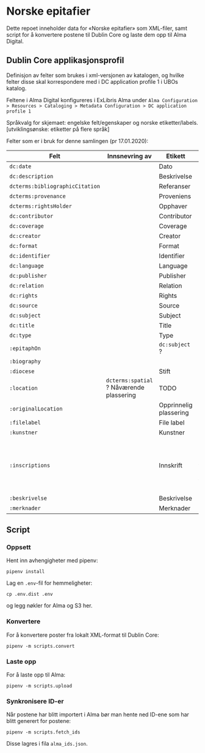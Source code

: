 # Norske epitafier

Dette repoet inneholder data for «Norske epitafier» som XML-filer,
samt script for å konvertere postene til Dublin Core og laste dem opp til Alma Digital.

## Dublin Core applikasjonsprofil

Definisjon av felter som brukes i xml-versjonen av katalogen, og hvilke felter disse skal korrespondere med i DC application profile 1 i UBOs katalog.

Feltene i Alma Digital konfigureres i ExLibris Alma under `Alma Configuration > Resources > Cataloging > Metadata Configuration > DC application profile 1`

Språkvalg for skjemaet:
engelske felt/egenskaper og norske etiketter/labels. [utviklingsønske: etiketter på flere språk]

Felter som er i bruk for denne samlingen (pr 17.01.2020):

Felt | Innsnevring av | Etikett | Beskrivelse
---|---|---|---
`dc:date`               || Dato            | TODO
`dc:description`        || Beskrivelse     | TODO
`dcterms:bibliographicCitation` || Referanser  | TODO
`dcterms:provenance`    || Proveniens        | TODO
`dcterms:rightsHolder`  ||    Opphaver         | TODO
`dc:contributor`    ||    Contributor
`dc:coverage`    ||   Coverage
`dc:creator`    ||    Creator
`dc:format`    ||    Format
`dc:identifier`    ||    Identifier
`dc:language`    ||    Language
`dc:publisher`    ||   Publisher
`dc:relation`    ||    Relation
`dc:rights`    ||    Rights | TODO - flere|
`dc:source`    ||   Source
`dc:subject`    ||    Subject
`dc:title`    ||   Title
`dc:type`    ||    Type
`:epitaphOn`   ||  `dc:subject` ? |    Epitafium over         | TODO
`:biography`	|| |Biografi | TODO -lage lokalt felt
`:diocese`      || Stift  | Historisk stift|
`:location`    | `dcterms:spatial` ?   Nåværende plassering         | TODO
`:originalLocation`    ||   Opprinnelig plassering         | TODO
`:filelabel`    ||  File label         | TODO
`:kunstner`    ||  Kunstner     | TODO
`:inscriptions`    ||  Innskrift     | Feltet inneholder alle innskrifter, samt overskrifter. Er html-formatert med avsnitt pga manglende formateringsmuligheter i visning |
`:beskrivelse`    ||   Beskrivelse     | TODO
`:merknader`    || Merknader     | TODO

## Script

### Oppsett

Hent inn avhengigheter med pipenv:

	pipenv install

Lag en `.env`-fil for hemmeligheter:

	cp .env.dist .env

og legg nøkler for Alma og S3 her.

### Konvertere

For å konvertere poster fra lokalt XML-format til Dublin Core:

	pipenv -m scripts.convert

### Laste opp

For å laste opp til Alma:

	pipenv -m scripts.upload

### Synkronisere ID-er

Når postene har blitt importert i Alma bør man hente ned ID-ene som har blitt generert for postene:

	pipenv -m scripts.fetch_ids

Disse lagres i fila `alma_ids.json`.

